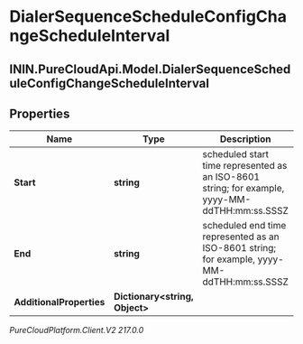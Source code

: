 # DialerSequenceScheduleConfigChangeScheduleInterval

## ININ.PureCloudApi.Model.DialerSequenceScheduleConfigChangeScheduleInterval

## Properties

|Name | Type | Description | Notes|
|------------ | ------------- | ------------- | -------------|
| **Start** | **string** | scheduled start time represented as an ISO-8601 string; for example, yyyy-MM-ddTHH:mm:ss.SSSZ | [optional] |
| **End** | **string** | scheduled end time represented as an ISO-8601 string; for example, yyyy-MM-ddTHH:mm:ss.SSSZ | [optional] |
| **AdditionalProperties** | **Dictionary&lt;string, Object&gt;** |  | [optional] |



_PureCloudPlatform.Client.V2 217.0.0_
